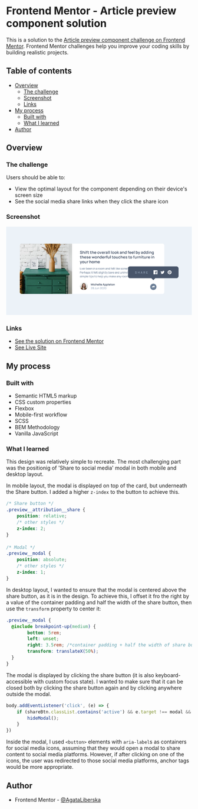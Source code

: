 # Frontend Mentor - Article preview component solution

This is a solution to the [Article preview component challenge on Frontend Mentor](https://www.frontendmentor.io/challenges/article-preview-component-dYBN_pYFT). Frontend Mentor challenges help you improve your coding skills by building realistic projects. 

## Table of contents

- [Overview](#overview)
  - [The challenge](#the-challenge)
  - [Screenshot](#screenshot)
  - [Links](#links)
- [My process](#my-process)
  - [Built with](#built-with)
  - [What I learned](#what-i-learned)
- [Author](#author)

## Overview

### The challenge

Users should be able to:

- View the optimal layout for the component depending on their device's screen size
- See the social media share links when they click the share icon

### Screenshot

![Screenshot of solution](./images/article-preview-screenshot.png)

### Links

- [See the solution on Frontend Mentor](https://your-solution-url.com)
- [See Live Site](https://article-preview-fm.vercel.app/)

## My process

### Built with

- Semantic HTML5 markup
- CSS custom properties
- Flexbox
- Mobile-first workflow
- SCSS
- BEM Methodology
- Vanilla JavaScript

### What I learned

This design was relatively simple to recreate. The most challenging part was the positionig of 'Share to social media' modal in both mobile and desktop layout.

In mobile layout, the modal is displayed on top of the card, but underneath the Share button. I added a higher `z-index` to the button to achieve this.

```scss
/* Share button */
.preview__attribution__share {
    position: relative;
    /* other styles */
    z-index: 2;
}

/* Modal */
.preview__modal {
    position: absolute;
    /* other styles */
    z-index: 1;
}
```

In desktop layout, I wanted to ensure that the modal is centered above the share button, as it is in the design. To achieve this, I offset it fro the right by a value of the container padding and half the width of the share button, then use the `transform` property to center it:

```scss
.preview__modal {
  @include breakpoint-up(medium) {
        bottom: 5rem;
        left: unset;
        right: 3.5rem; /*container padding + half the width of share button */
        transform: translateX(50%);
  }
}
```

The modal is displayed by clicking the share button (it is also keyboard-accessible with custom focus state). I wanted to make sure that it can be closed both by clicking the share button again and by clicking anywhere outside the modal.

```js
body.addEventListener('click', (e) => {
    if (shareBtn.classList.contains('active') && e.target !== modal && !e.target.closest('.js-modal')) {
        hideModal();
    } 
})
```

Inside the modal, I used `<button>` elements with `aria-label`s as containers for social media icons, assuming that they would open a modal to share content to social media platforms. However, if after clicking on one of the icons, the user was redirected to those social media platforms, anchor tags would be more appropriate.

## Author

- Frontend Mentor - [@AgataLiberska](https://www.frontendmentor.io/profile/AgataLiberska)
